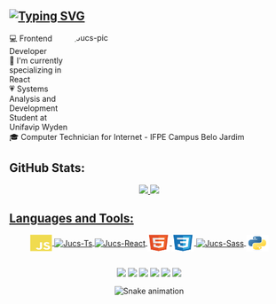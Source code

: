 ## [![Typing SVG](https://readme-typing-svg.herokuapp.com?font=Roboto&size=35&color=ff7aa6&width=550&height=100&lines=Hello+World,+I'am+Jussara)](https://git.io/typing-svg)

<div>
  <img align="right" alt="Jucs-pic" height="150" width="400" style="border-radius:50px;" src="https://cdn.discordapp.com/attachments/1128839315410137238/1181719284242718761/juco-hello-more.gif?ex=658214d8&is=656f9fd8&hm=0ffc10b0c2591a5268e4d247ca50b469977372923f86c2b24c8ffb0bd2e8d37c&">
</div>

 💻 Frontend Developer <br/>
 🧠 I'm currently specializing in React <br/> 
 💗 Systems Analysis and Development Student at Unifavip Wyden <br/>
 🎓 Computer Technician for Internet - IFPE Campus Belo Jardim

## GitHub Stats:

<div align="center">
  <a href="https://github.com/jussaraalves">
  <img height="160em" src="https://github-readme-stats.vercel.app/api?username=jussaraalves&show_icons=true&theme=dracula&include_all_commits=true&count_private=true"/>
  <img height="160em" src="https://github-readme-stats.vercel.app/api/top-langs/?username=jussaraalves&layout=compact&langs_count=7&theme=dracula"/>
</div> 
 
  ## Languages and Tools:
<div align="center">
  <img align="center" alt="Jucs-Js" height="30" width="40" src="https://raw.githubusercontent.com/devicons/devicon/master/icons/javascript/javascript-plain.svg"> 
  <img align="center" alt="Jucs-Ts" height="30" width="40" src="https://cdn.jsdelivr.net/gh/devicons/devicon/icons/typescript/typescript-original.svg"> 
  <img align="center" alt="Jucs-React" height="30" width="40" src="https://cdn.jsdelivr.net/gh/devicons/devicon/icons/react/react-original.svg" /> 
  <img align="center" alt="Jucs-HTML" height="30" width="40" src="https://raw.githubusercontent.com/devicons/devicon/master/icons/html5/html5-original.svg"> 
  <img align="center" alt="Jucs-CSS" height="30" width="40" src="https://raw.githubusercontent.com/devicons/devicon/master/icons/css3/css3-original.svg"> 
  <img align="center" alt="Jucs-Sass" height="30" width="40" src="https://cdn.jsdelivr.net/gh/devicons/devicon/icons/sass/sass-original.svg"> 
  <img align="center" alt="Jucs-Python" height="30" width="40" src="https://raw.githubusercontent.com/devicons/devicon/master/icons/python/python-original.svg"> 
 
 ## 
 
<div>
  <a href="https://www.linkedin.com/in/jussara-alves-201aa0215/" target="_blank"><img src="https://img.shields.io/badge/-LinkedIn-%230077B5?style=for-the-badge&logo=linkedin&logoColor=white" target="_blank"></a>
  <a href="https://www.instagram.com/jucs.tsx/" target="_blank"><img src="https://img.shields.io/badge/-Instagram-%23E4405F?style=for-the-badge&logo=instagram&logoColor=white" target="_blank"></a>
  <a href = "mailto: jussaraalves852@gmail.com"><img src="https://img.shields.io/badge/Gmail-D14836?style=for-the-badge&logo=gmail&logoColor=white" ></a>
  <a href="https://www.twitch.tv/jucsalves_/" target="_blank"><img src="https://img.shields.io/badge/Twitch-9146FF?style=for-the-badge&logo=twitch&logoColor=white" target="_blank"></a>
  <a href="https://www.youtube.com/channel/UCMFdjc2HzarQGR061LKgnRQ" target="_blank"><img src="https://img.shields.io/badge/YouTube-FF0000?style=for-the-badge&logo=youtube&logoColor=white" target="_blank"></a>
 <a href="https://www.tiktok.com/@jucskj?lang=pt-BR" target="_blank"><img src="https://img.shields.io/badge/TikTok-000000?style=for-the-badge&logo=tiktok&logoColor=white" target="_blank"></a>
   
  
 
   ![Snake animation](https://github.com/jussaraalves/jussaraalves/blob/output/github-contribution-grid-snake.svg)
 
</div>
